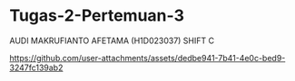 # Tugas-2-Pertemuan-3

AUDI MAKRUFIANTO AFETAMA (H1D023037) SHIFT C


https://github.com/user-attachments/assets/dedbe941-7b41-4e0c-bed9-3247fc139ab2

